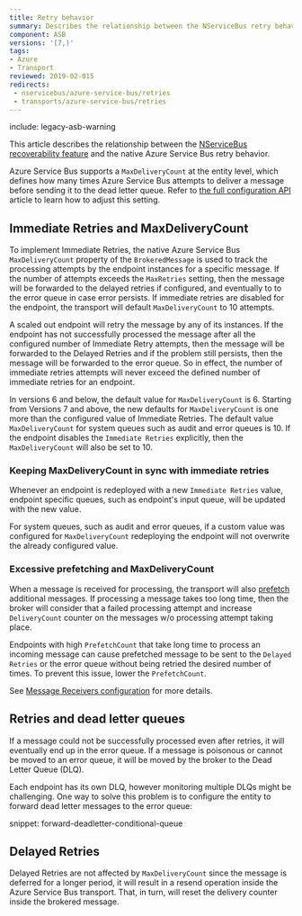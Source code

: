 ```yaml
---
title: Retry behavior
summary: Describes the relationship between the NServiceBus retry behavior and the Azure Service Bus native retry behavior
component: ASB
versions: '[7,)'
tags:
- Azure
- Transport
reviewed: 2019-02-015
redirects:
 - nservicebus/azure-service-bus/retries
 - transports/azure-service-bus/retries
---
```


include: legacy-asb-warning

This article describes the relationship between the [NServiceBus recoverability feature](/nservicebus/recoverability/) and the native Azure Service Bus  retry behavior.

Azure Service Bus supports a `MaxDeliveryCount` at the entity level, which defines how many times Azure Service Bus attempts to deliver a message before sending it to the dead letter queue. Refer to [the full configuration API](/transports/azure-service-bus/legacy/configuration/full.md#controlling-entities-queues) article to learn how to adjust this setting.


## Immediate Retries and MaxDeliveryCount

To implement Immediate Retries, the native Azure Service Bus `MaxDeliveryCount` property of the `BrokeredMessage` is used to track the processing attempts by the endpoint instances for a specific message. If the number of attempts exceeds the `MaxRetries` setting, then the message will be forwarded to the delayed retries if configured, and eventually to to the error queue in case error persists. If immediate retries are disabled for the endpoint, the transport will default `MaxDeliveryCount` to 10 attempts.

A scaled out endpoint will retry the message by any of its instances. If the endpoint has not successfully processed the message after all the configured number of Immediate Retry attempts, then the message will be forwarded to the Delayed Retries and if the problem still persists, then the message will be forwarded to the error queue. So in effect, the number of immediate retries attempts will never exceed the defined number of immediate retries for an endpoint.

In versions 6 and below, the default value for `MaxDeliveryCount` is 6. Starting from Versions 7 and above, the new defaults for `MaxDeliveryCount` is one more than the configured value of Immediate Retries. The default value `MaxDeliveryCount` for system queues such as audit and error queues is 10. If the endpoint disables the `Immediate Retries` explicitly, then the `MaxDeliveryCount` will also be set to 10.


### Keeping MaxDeliveryCount in sync with immediate retries

Whenever an endpoint is redeployed with a new `Immediate Retries` value, endpoint specific queues, such as endpoint's input queue, will be updated with the new value.

For system queues, such as audit and error queues, if a custom value was configured for `MaxDeliveryCount` redeploying the endpoint will not overwrite the already configured value.


### Excessive prefetching and MaxDeliveryCount 

When a message is received for processing, the transport will also [prefetch](/transports/azure-service-bus/legacy/configuration/full.md#controlling-connectivity-message-receivers) additional messages. If processing a message takes too long time, then the broker will consider that a failed processing attempt and increase `DeliveryCount` counter on the messages w/o processing attempt taking place.  

Endpoints with high `PrefetchCount` that take long time to process an incoming message can cause prefetched message to be sent to the `Delayed Retries` or the error queue without being retried the desired number of times. To prevent this issue, lower the `PrefetchCount`. 

See [Message Receivers configuration](/transports/azure-service-bus/legacy/configuration/full.md#controlling-connectivity-message-receivers) for more details.


## Retries and dead letter queues

If a message could not be successfully processed even after retries, it will eventually end up in the error queue. If a message is poisonous or cannot be moved to an error queue, it will be moved by the broker to the Dead Letter Queue (DLQ). 

Each endpoint has its own DLQ, however monitoring multiple DLQs might be challenging. One way to solve this problem is to configure the entity to forward dead letter messages to the error queue:

snippet: forward-deadletter-conditional-queue


## Delayed Retries

Delayed Retries are not affected by `MaxDeliveryCount` since the message is deferred for a longer period, it will result in a resend operation inside the Azure Service Bus transport. That, in turn, will reset the delivery counter inside the brokered message.
